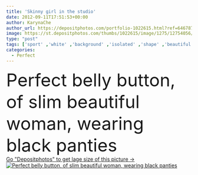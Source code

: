 ```yaml
---
title: 'Skinny girl in the studio'
date: 2012-09-11T17:51:53+00:00
author: KarynaChe
author_url: https://depositphotos.com/portfolio-1022615.html?ref=64678756
image: https://st.depositphotos.com/thumbs/1022615/image/1275/12754056/api_thumb_450.jpg?forcejpeg=true
type: "post"
tags: ['sport' ,'white' ,'background' ,'isolated' ,'shape' ,'beautiful' ,'person' ,'studio' ,'girl' ,'female' ,'summer' ,'women' ,'beauty' ,'model' ,'cute' ,'caucasian' ,'sensuality' ,'energy' ,'health' ,'healthy' ,'light' ,'diet' ,'care' ,'black' ,'line' ,'silhouette' ,'fashion' ,'skin' ,'figure' ,'hot' ,'woman' ,'button' ,'lifestyle' ,'weight' ,'body' ,'belly' ,'Dieting' ,'fitness' ,'stomach' ,'waist' ,'gym' ,'exercise' ,'toned' ,'in' ,'leg' ,'sexy' ,'wear' ,'perfect' ,'bottom' ,'sensual' ]
categories: 
  - Perfect
---
```

<div aling="center">
            <font size="60"> Perfect belly button, of slim beautiful woman, wearing black panties</font>   
</div>
<div>
    <a href='https://st.depositphotos.com/thumbs/1022615/image/1275/12754056/api_thumb_450.jpg?forcejpeg=true?ref=64678756' target=_blank > Go "Depositphotos" to get lage size of this picture ->
        <img href='https://st.depositphotos.com/thumbs/1022615/image/1275/12754056/api_thumb_450.jpg?forcejpeg=true?ref=64678756' src='https://st.depositphotos.com/1022615/1275/i/950/depositphotos_12754056-stock-photo-skinny-girl-in-the-studio.jpg?forcejpeg=true' alt='Perfect belly button, of slim beautiful woman, wearing black panties' >
    </a>
</div>
